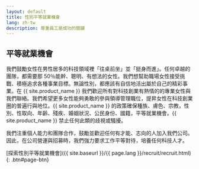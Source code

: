```yaml
---
layout: default
title: 性別平等就業機會
lang: zh-tw
description: 尊重員工是成功的關鍵
---
```


## 平等就業機會

我們鼓勵女性在男性居多的科技領域裡「往桌前坐」並「挺身而進」。任何卓越的團隊，都需要那 50％能幹、聰明、有想法的女性。我們想幫助職場女性接受挑戰、積極追求各種事業目標。無論性別，都應該有自信地活出屬於自己的精彩事業。在 {{ site.product_name }} 我們歡迎所有對科技創業有熱情的的專業女性與我們聯絡。我們希望更多女性能夠勇敢的參與領導管理職位，提昇女性在科技創業圈的普遍行與地位。{{ site.product_name }} 的政策確保種族、膚色、宗教，性別、性取向、年齡、殘疾、婚姻狀況、公民身份、國籍，平等就業機會。{{ site.product_name }} 禁止任何此類的歧視或騷擾。

我們注重個人能力和團隊合作，鼓勵並歡迎任何有才能、志向的人加入我們公司。因此，在公司營運與招募時，我們強力要求工作平等對待，培養任何科技人才。

[探索性別平等就業機會]({{ site.baseurl }}/{{ page.lang }}/recruit/recruit.html){: .btn#page-btn}

<br>
